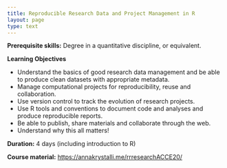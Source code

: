 ```yaml
---
title: Reproducible Research Data and Project Management in R
layout: page
type: text
---
```


**Prerequisite skills:** Degree in a quantitative discipline, or equivalent.

**Learning Objectives**

- Understand the basics of good research data management and be able to produce clean datasets with appropriate metadata.
- Manage computational projects for reproducibility, reuse and collaboration.
- Use version control to track the evolution of research projects.
- Use R tools and conventions to document code and analyses and produce reproducible reports.
- Be able to publish, share materials and collaborate through the web.
- Understand why this all matters!

**Duration:** 4 days (including introduction to R)

**Course material:** <https://annakrystalli.me/rrresearchACCE20/>